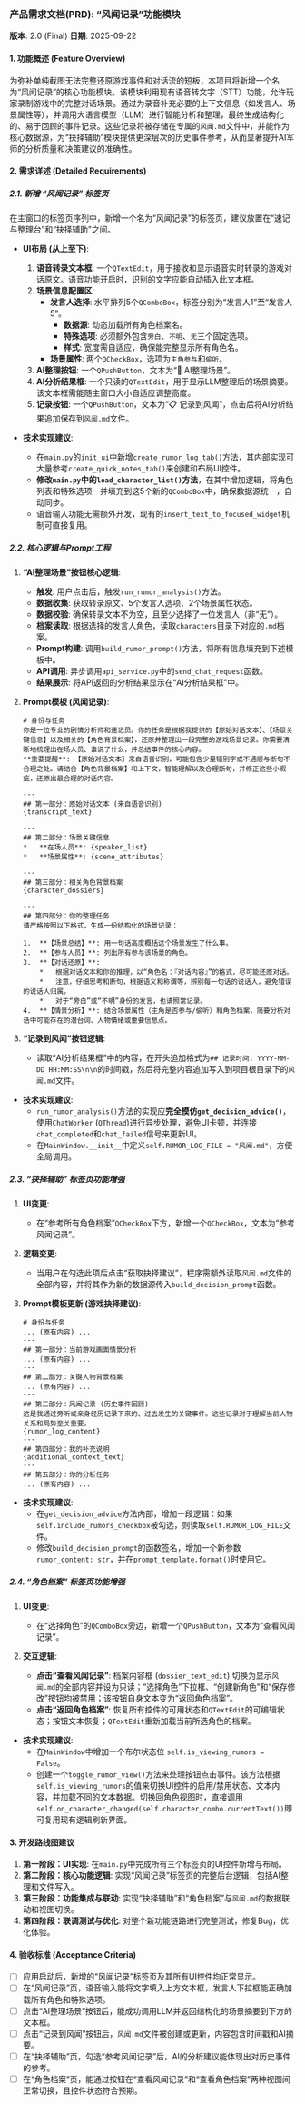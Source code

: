 ### 产品需求文档(PRD): “风闻记录”功能模块

**版本**: 2.0 (Final)
**日期**: 2025-09-22

#### 1. 功能概述 (Feature Overview)

为弥补单纯截图无法完整还原游戏事件和对话流的短板，本项目将新增一个名为“风闻记录”的核心功能模块。该模块利用现有语音转文字（STT）功能，允许玩家录制游戏中的完整对话场景。通过为录音补充必要的上下文信息（如发言人、场景属性等），并调用大语言模型（LLM）进行智能分析和整理，最终生成结构化的、易于回顾的事件记录。这些记录将被存储在专属的`风闻.md`文件中，并能作为核心数据源，为“抉择辅助”模块提供更深层次的历史事件参考，从而显著提升AI军师的分析质量和决策建议的准确性。

#### 2. 需求详述 (Detailed Requirements)

##### 2.1. 新增 “风闻记录” 标签页

在主窗口的标签页序列中，新增一个名为“风闻记录”的标签页，建议放置在“速记与整理台”和“抉择辅助”之间。

*   **UI布局 (从上至下)**:
    1.  **语音转录文本框**: 一个`QTextEdit`，用于接收和显示语音实时转录的游戏对话原文。语音功能开启时，识别的文字应能自动插入此文本框。
    2.  **场景信息配置区**:
        *   **发言人选择**: 水平排列5个`QComboBox`，标签分别为“发言人1”至“发言人5”。
            *   **数据源**: 动态加载所有角色档案名。
            *   **特殊选项**: 必须额外包含`旁白`、`不明`、`无`三个固定选项。
            *   **样式**: 宽度需自适应，确保能完整显示所有角色名。
        *   **场景属性**: 两个`QCheckBox`，选项为`主角参与`和`偷听`。
    3.  **AI整理按钮**: 一个`QPushButton`，文本为“🤖 AI整理场景”。
    4.  **AI分析结果框**: 一个只读的`QTextEdit`，用于显示LLM整理后的场景摘要。该文本框需能随主窗口大小自适应调整高度。
    5.  **记录按钮**: 一个`QPushButton`，文本为“📋 记录到风闻”，点击后将AI分析结果追加保存到`风闻.md`文件。

*   **技术实现建议**:
    *   在`main.py`的`init_ui`中新增`create_rumor_log_tab()`方法，其内部实现可大量参考`create_quick_notes_tab()`来创建和布局UI控件。
    *   **修改`main.py`中的`load_character_list()`方法**，在其中增加逻辑，将角色列表和特殊选项一并填充到这5个新的`QComboBox`中，确保数据源统一，自动同步。
    *   语音输入功能无需额外开发，现有的`insert_text_to_focused_widget`机制可直接复用。

##### 2.2. 核心逻辑与Prompt工程

1.  **“AI整理场景”按钮核心逻辑**:
    *   **触发**: 用户点击后，触发`run_rumor_analysis()`方法。
    *   **数据收集**: 获取转录原文、5个发言人选项、2个场景属性状态。
    *   **数据校验**: 确保转录文本不为空，且至少选择了一位发言人（非“无”）。
    *   **档案读取**: 根据选择的发言人角色，读取`characters`目录下对应的`.md`档案。
    *   **Prompt构建**: 调用`build_rumor_prompt()`方法，将所有信息填充到下述模板中。
    *   **API调用**: 异步调用`api_service.py`中的`send_chat_request`函数。
    *   **结果展示**: 将API返回的分析结果显示在“AI分析结果框”中。

2.  **Prompt模板 (风闻记录)**:
    ```prompt
    # 身份与任务
    你是一位专业的剧情分析师和速记员。你的任务是根据我提供的【原始对话文本】、【场景关键信息】以及相关的【角色背景档案】，还原并整理出一段完整的游戏场景记录。你需要清晰地梳理出在场人员、谁说了什么，并总结事件的核心内容。
    **重要提醒**: 【原始对话文本】来自语音识别，可能包含少量错别字或不通顺与断句不合理之处。请结合【角色背景档案】和上下文，智能理解以及合理断句，并修正这些小瑕疵，还原出最合理的对话内容。

    ---
    ## 第一部分：原始对话文本 (来自语音识别)
    {transcript_text}

    ---
    ## 第二部分：场景关键信息
    *   **在场人员**: {speaker_list}
    *   **场景属性**: {scene_attributes}

    ---
    ## 第三部分：相关角色背景档案
    {character_dossiers}

    ---
    ## 第四部分：你的整理任务
    请严格按照以下格式，生成一份结构化的场景记录：

    1.  **【场景总结】**: 用一句话高度概括这个场景发生了什么事。
    2.  **【参与人员】**: 列出所有参与该场景的角色。
    3.  **【对话还原】**:
        *   根据对话文本和你的推理，以“角色名：『对话内容』”的格式，尽可能还原对话。
        *   注意，仔细思考和断句，根据语义和称谓等，辨别每一句话的说话人，避免错误的说话人归属。
        *   对于“旁白”或“不明”身份的发言，也请照常记录。
    4.  **【情景分析】**: 结合场景属性（主角是否参与/偷听）和角色档案，简要分析对话中可能存在的潜台词、人物情绪或重要信息点。
    ```

3.  **“记录到风闻”按钮逻辑**:
    *   读取“AI分析结果框”中的内容，在开头追加格式为`## 记录时间: YYYY-MM-DD HH:MM:SS\n\n`的时间戳，然后将完整内容追加写入到项目根目录下的`风闻.md`文件。

*   **技术实现建议**:
    *   `run_rumor_analysis()`方法的实现应**完全模仿`get_decision_advice()`**，使用`ChatWorker` (`QThread`)进行异步处理，避免UI卡顿，并连接`chat_completed`和`chat_failed`信号来更新UI。
    *   在`MainWindow.__init__`中定义`self.RUMOR_LOG_FILE = "风闻.md"`，方便全局调用。

##### 2.3. “抉择辅助” 标签页功能增强

1.  **UI变更**:
    *   在“参考所有角色档案”`QCheckBox`下方，新增一个`QCheckBox`，文本为“参考风闻记录”。

2.  **逻辑变更**:
    *   当用户在勾选此项后点击“获取抉择建议”，程序需额外读取`风闻.md`文件的全部内容，并将其作为新的数据源传入`build_decision_prompt`函数。

3.  **Prompt模板更新 (游戏抉择建议)**:
    ```prompt
    # 身份与任务
    ... (原有内容) ...
    ---
    ## 第一部分：当前游戏画面情景分析
    ... (原有内容) ...
    ---
    ## 第二部分：关键人物背景档案
    ... (原有内容) ...
    ---
    ## 第三部分：风闻记录 (历史事件回顾)
    这是我通过旁听或亲身经历记录下来的、过去发生的关键事件。这些记录对于理解当前人物关系和局势至关重要。
    {rumor_log_content}
    ---
    ## 第四部分：我的补充说明
    {additional_context_text}
    ---
    ## 第五部分：你的分析任务
    ... (原有内容) ...
    ```

*   **技术实现建议**:
    *   在`get_decision_advice`方法内部，增加一段逻辑：如果`self.include_rumors_checkbox`被勾选，则读取`self.RUMOR_LOG_FILE`文件。
    *   修改`build_decision_prompt`的函数签名，增加一个新参数`rumor_content: str`，并在`prompt_template.format()`时使用它。

##### 2.4. “角色档案” 标签页功能增强

1.  **UI变更**:
    *   在“选择角色”的`QComboBox`旁边，新增一个`QPushButton`，文本为“查看风闻记录”。

2.  **交互逻辑**:
    *   **点击“查看风闻记录”**: 档案内容框 (`dossier_text_edit`) 切换为显示`风闻.md`的全部内容并设为只读；“选择角色”下拉框、“创建新角色”和“保存修改”按钮均被禁用；该按钮自身文本变为“返回角色档案”。
    *   **点击“返回角色档案”**: 恢复所有控件的可用状态和`QTextEdit`的可编辑状态；按钮文本恢复；`QTextEdit`重新加载当前所选角色的档案。

*   **技术实现建议**:
    *   在`MainWindow`中增加一个布尔状态位 `self.is_viewing_rumors = False`。
    *   创建一个`toggle_rumor_view()`方法来处理按钮点击事件。该方法根据`self.is_viewing_rumors`的值来切换UI控件的启用/禁用状态、文本内容，并加载不同的文本数据。切换回角色视图时，直接调用`self.on_character_changed(self.character_combo.currentText())`即可复用现有逻辑刷新界面。

#### 3. 开发路线图建议

1.  **第一阶段：UI实现**: 在`main.py`中完成所有三个标签页的UI控件新增与布局。
2.  **第二阶段：核心功能逻辑**: 实现“风闻记录”标签页的完整后台逻辑，包括AI整理和文件写入。
3.  **第三阶段：功能集成与联动**: 实现“抉择辅助”和“角色档案”与`风闻.md`的数据联动和视图切换。
4.  **第四阶段：联调测试与优化**: 对整个新功能链路进行完整测试，修复Bug，优化体验。

#### 4. 验收标准 (Acceptance Criteria)

*   [ ] 应用启动后，新增的“风闻记录”标签页及其所有UI控件均正常显示。
*   [ ] 在“风闻记录”页，语音输入能将文字填入上方文本框，发言人下拉框能正确加载所有角色和特殊选项。
*   [ ] 点击“AI整理场景”按钮后，能成功调用LLM并返回结构化的场景摘要到下方的文本框。
*   [ ] 点击“记录到风闻”按钮后，`风闻.md`文件被创建或更新，内容包含时间戳和AI摘要。
*   [ ] 在“抉择辅助”页，勾选“参考风闻记录”后，AI的分析建议能体现出对历史事件的参考。
*   [ ] 在“角色档案”页，能通过按钮在“查看风闻记录”和“查看角色档案”两种视图间正常切换，且控件状态符合预期。
